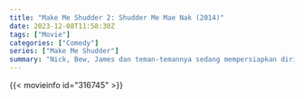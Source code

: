 ```yaml
---
title: "Make Me Shudder 2: Shudder Me Mae Nak (2014)"
date: 2023-12-08T11:58:30Z
tags: ["Movie"]
categories: ["Comedy"]
series: ["Make Me Shudder"]
summary: "Nick, Bew, James dan teman-temannya sedang mempersiapkan diri untuk masuk universitas. Karena mereka bermain terlalu banyak dan gagal total dalam ujian mereka, James membawa teman-temannya untuk menerima berkah dari Kuil Mae Nak, berharap untuk masuk..."
---
```


<mux-player stream-type="on-demand"
src="https://kp3d-my.sharepoint.com/personal/ryoo_kp3d_onmicrosoft_com/_layouts/15/download.aspx?share=EU4FVY3zjiVCox-OW3X1tLcBlIYVhnUAA-iRHIB0TP6ejw" prefer-playback="mse" controls>

</mux-player>


{{< movieinfo id="316745" >}}

<script src="https://cdn.jsdelivr.net/npm/@mux/mux-player"></script>

 <script type="application/ld+json ">
{
"@context": "https://schema.org/",
"@type": "VideoObject",
"name": "Make Me Shudder 2: Shudder Me Mae Nak (2014)",
"contentUrl": "https://stream.mux.com/UpBdYsOsEj7IEmI01mEtz6496PfXzXqsAc83h7ETGCmg.m3u8",
"thumbnailUrl": "https://www.themoviedb.org/t/p/original/sdbIYcjx1IZCWJMismsAMUmkFok.jpg?width=314&fit_mode=preserve&time=25",
"uploadDate": "2023-12-08T11:58:30Z",
}

</script>
